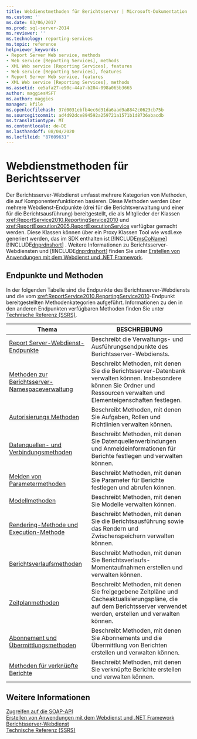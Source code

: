 ```yaml
---
title: Webdienstmethoden für Berichtsserver | Microsoft-Dokumentation
ms.custom: ''
ms.date: 03/06/2017
ms.prod: sql-server-2014
ms.reviewer: ''
ms.technology: reporting-services
ms.topic: reference
helpviewer_keywords:
- Report Server Web service, methods
- Web service [Reporting Services], methods
- XML Web service [Reporting Services], features
- Web service [Reporting Services], features
- Report Server Web service, features
- XML Web service [Reporting Services], methods
ms.assetid: ce5afa27-e90c-44a7-b204-098a065b3665
author: maggiesMSFT
ms.author: maggies
manager: kfile
ms.openlocfilehash: 37d0031ebfb4ec6d31da6aad9a8842c0623cb75b
ms.sourcegitcommit: ad4d92dce894592a259721a1571b1d8736abacdb
ms.translationtype: MT
ms.contentlocale: de-DE
ms.lasthandoff: 08/04/2020
ms.locfileid: "87609631"
---
```

# <a name="report-server-web-service-methods"></a>Webdienstmethoden für Berichtsserver
  Der Berichtsserver-Webdienst umfasst mehrere Kategorien von Methoden, die auf Komponentenfunktionen basieren. Diese Methoden werden über mehrere Webdienst-Endpunkte (drei für die Berichtsverwaltung und einer für die Berichtsausführung) bereitgestellt, die als Mitglieder der Klassen <xref:ReportService2010.ReportingService2010> und <xref:ReportExecution2005.ReportExecutionService> verfügbar gemacht werden. Diese Klassen können über ein Proxy Klassen Tool wie wsdl.exe generiert werden, das im SDK enthalten ist [!INCLUDE[msCoName](../../../includes/msconame-md.md)] [!INCLUDE[dnprdnshort](../../../includes/dnprdnshort-md.md)] . Weitere Informationen zu Berichtsserver-Webdiensten und [!INCLUDE[dnprdnshort](../../../includes/dnprdnshort-md.md)] finden Sie unter [Erstellen von Anwendungen mit dem Webdienst und .NET Framework](../net-framework/building-applications-using-the-web-service-and-the-net-framework.md).  
  
## <a name="endpoints-and-methods"></a>Endpunkte und Methoden  
 In der folgenden Tabelle sind die Endpunkte des Berichtsserver-Webdiensts und die vom <xref:ReportService2010.ReportingService2010>-Endpunkt bereitgestellten Methodenkategorien aufgeführt. Informationen zu den in den anderen Endpunkten verfügbaren Methoden finden Sie unter [Technische Referenz (SSRS)](../../technical-reference-ssrs.md).  
  
|Thema|BESCHREIBUNG|  
|-----------|-----------------|  
|[Report Server-Webdienst-Endpunkte](report-server-web-service-endpoints.md)|Beschreibt die Verwaltungs- und Ausführungsendpunkte des Berichtsserver-Webdiensts.|  
|[Methoden zur Berichtsserver-Namespaceverwaltung](report-server-namespace-management-methods.md)|Beschreibt Methoden, mit denen Sie die Berichtsserver-Datenbank verwalten können. Insbesondere können Sie Ordner und Ressourcen verwalten und Elementeigenschaften festlegen.|  
|[Autorisierungs Methoden](authorization-methods.md)|Beschreibt Methoden, mit denen Sie Aufgaben, Rollen und Richtlinien verwalten können.|  
|[Datenquellen- und Verbindungsmethoden](data-sources-and-connection-methods.md)|Beschreibt Methoden, mit denen Sie Datenquellenverbindungen und Anmeldeinformationen für Berichte festlegen und verwalten können.|  
|[Melden von Parametermethoden](report-parameters-methods.md)|Beschreibt Methoden, mit denen Sie Parameter für Berichte festlegen und abrufen können.|  
|[Modellmethoden](../report-server-web-service.md)|Beschreibt Methoden, mit denen Sie Modelle verwalten können.|  
|[Rendering-Methode und Execution-Methode](rendering-and-execution-methods.md)|Beschreibt Methoden, mit denen Sie die Berichtsausführung sowie das Rendern und Zwischenspeichern verwalten können.|  
|[Berichtsverlaufsmethoden](report-history-methods.md)|Beschreibt Methoden, mit denen Sie Berichtsverlaufs-Momentaufnahmen erstellen und verwalten können.|  
|[Zeitplanmethoden](scheduling-methods.md)|Beschreibt Methoden, mit denen Sie freigegebene Zeitpläne und Cacheaktualisierungspläne, die auf dem Berichtsserver verwendet werden, erstellen und verwalten können.|  
|[Abonnement und Übermittlungsmethoden](subscription-and-delivery-methods.md)|Beschreibt Methoden, mit denen Sie Abonnements und die Übermittlung von Berichten erstellen und verwalten können.|  
|[Methoden für verknüpfte Berichte](linked-reports-methods.md)|Beschreibt Methoden, mit denen Sie verknüpfte Berichte erstellen und verwalten können.|  
  
## <a name="see-also"></a>Weitere Informationen  
 [Zugreifen auf die SOAP-API](../accessing-the-soap-api.md)   
 [Erstellen von Anwendungen mit dem Webdienst und .NET Framework](../net-framework/building-applications-using-the-web-service-and-the-net-framework.md)   
 [Berichtsserver-Webdienst](../report-server-web-service.md)   
 [Technische Referenz (SSRS)](../../technical-reference-ssrs.md)  
  
  
